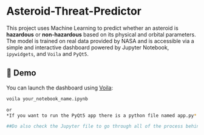 # Asteroid-Threat-Predictor
This project uses Machine Learning to predict whether an asteroid is **hazardous** or **non-hazardous** based on its physical and orbital parameters. The model is trained on real data provided by NASA and is accessible via a simple and interactive dashboard powered by Jupyter Notebook, `ipywidgets`, and `Voila` and `PyQt5`.

## 🚀 Demo

You can launch the dashboard using [Voila](https://voila.readthedocs.io/en/stable/):

```bash
voila your_notebook_name.ipynb

or
*If you want to run the PyQt5 app there is a python file named app.py*

##Do also check the Jupyter file to go through all of the process behind this project 😊.
